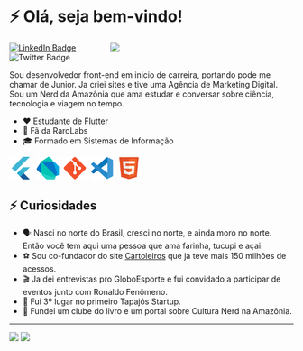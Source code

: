 
# ⚡ Olá, seja bem-vindo!
<img src = "programming-banner.gif" width = "325px" align = "right">
  <div id="badges">
  <a href = "https://github.com/marcelofigueira">
    <img src="https://img.shields.io/badge/LinkedIn-blue?style=for-the-badge&logo=linkedin&logoColor=white" alt="LinkedIn Badge"/>
  </a>
    <img src="https://img.shields.io/badge/Twitter-blue?style=for-the-badge&logo=twitter&logoColor=white" alt="Twitter Badge"/>
</div>

Sou desenvolvedor front-end em inicio de carreira, portando pode me chamar de Junior. Ja criei sites e tive uma Agência de Marketing Digital.  
Sou um Nerd da Amazônia que ama estudar e conversar sobre ciência, tecnologia e viagem no tempo.


- ❤ Estudante de Flutter
- 💙 Fã da RaroLabs
- 🎓 Formado em Sistemas de Informação

<div>
 
  
  <img src="https://github.com/devicons/devicon/blob/master/icons/flutter/flutter-original.svg" title="Flutter" alt="Flutter" width="40" height="40"/>&nbsp;
  <img src="https://github.com/devicons/devicon/blob/master/icons/dart/dart-original.svg" title="Dart" alt="Flutter" width="40" height="40"/>&nbsp;
  <img src="https://github.com/devicons/devicon/blob/master/icons/git/git-original.svg" title="Git" alt="Flutter" width="40" height="40"/>&nbsp;
  <img src="https://github.com/devicons/devicon/blob/master/icons/vscode/vscode-original.svg" title="VsCode" alt="Flutter" width="40" height="40"/>&nbsp;
  <img src="https://github.com/devicons/devicon/blob/master/icons/html5/html5-original.svg" title="HTML5" alt="HTML" width="40" height="40"/>&nbsp;
  
  
</div>

##  ⚡ Curiosidades

- 🗣 ​​Nasci no norte do Brasil, cresci no norte, e ainda moro no norte. Então você tem aqui uma pessoa que ama farinha, tucupi e açai.
- ⚽️ ​​Sou co-fundador do site [Cartoleiros](https://www.cartoleiros.com.br) que ja teve mais 150 milhôes de acessos.
- 🎬 ​​Ja dei entrevistas pro GloboEsporte e fui convidado a participar de eventos junto com Ronaldo Fenômeno.
- 🔗 ​​Fui 3º lugar no primeiro Tapajós Startup.
- 🖖 ​​Fundei um clube do livro e um portal sobre Cultura Nerd na Amazônia.

---


<div align = "left">
<img height = "225em" src="https://github-readme-stats.vercel.app/api/top-langs/?username=marcelofigueira&show_icons=true&theme=bear&count_private=true"/>
<img height = "225em" src="https://github-readme-stats.vercel.app/api?username=marcelofigueira&show_icons=true&show_icons=true&theme=bear&count_private=true" />
</div>
